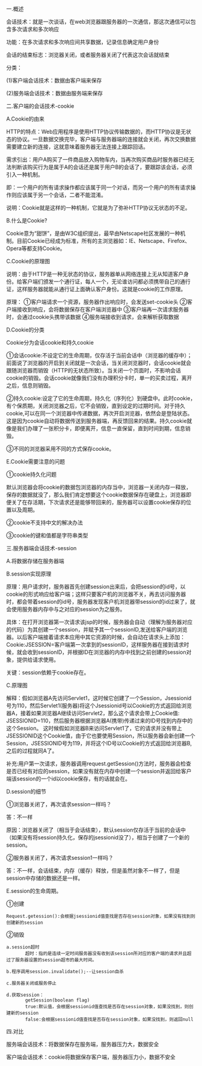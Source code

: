 一.概述

会话技术：就是一次谈话，在web浏览器跟服务器的一次通信，那这次通信可以包含多次请求和多次响应

功能：在多次请求和多次响应间共享数据，记录信息确定用户身份

会话的结束标志：浏览器关闭，或者服务器关闭了代表这次会话就结束

分类：

   (1)客户端会话技术：数据由客户端来保存
    
   (2)服务端会话技术：数据由服务端来保存
  
二.客户端的会话技术-cookie
     
A.Cookie的由来
       
  HTTP的特点：Web应用程序是使用HTTP协议传输数据的，而HTTP协议是无状态的协议。一旦数据交换完毕，客户端与服务器端的连接就会关闭，再次交换数据需要建立新的连接，这就意味着服务器无法连接上跟踪回话。
 
  需求引出：用户A购买了一件商品放入购物车内，当再次购买商品时服务器已经无法判断该购买行为是属于A的会话还是属于用户B的会话了，要跟踪该会话，必须引入一种机制。

  即：一个用户的所有请求操作都应该属于同一个对话，而另一个用户的所有请求操作则应该属于另一个会话，二者不能混淆。
       
  说明：Cookie就是这样的一种机制，它就是为了弥补HTTP协议无状态的不足。
    
B.什么是Cookie?

Cookie意为“甜饼”，是由W3C组织提出，最早由Netscape社区发展的一种机制。目前Cookie已经成为标准，所有的主浏览器如：IE、Netscape、Firefox、Opera等都支持Cookie。  

C.Cookie的原理图
    
     
      
  说明：由于HTTP是一种无状态的协议，服务器单从网络连接上无从知道客户身份。给客户端们颁发一个通行证，每人一个，无论谁访问都必须携带自己的通行证，这样服务器就能从通行证上面确认客户身份。这就是cookie的工作原理。
    
  原理：
  ①客户端请求一个资源，服务器作出响应时，会发送set-cookie头
  ②客户端接收到响应，会将数据保存在客户端浏览器中
  ③客户端再一次请求服务器时，会通过cookie头携带该数据
  ④服务端接收到请求，会来解析获取数据

D.Cookie的分类
       
  Cookie分为会话cookie和持久cookie
       
  ①会话cookie:不设定它的生命周期，仅存活于当前会话中（浏览器的缓存中）；前面说了浏览器的开启到关闭就是一次会话，当关闭浏览器时，会话cookie就会跟随浏览器而销毁（HTTP的无状态所致）。当关闭一个页面时，不影响会话cookie的销毁。会话cookie就像我们没有办理积分卡时，单一的买卖过程，离开之后，信息则销毁。
       
  ②持久cookie:设定了它的生命周期，持久化（序列化）到硬盘中。此时cookie，有个保质期，关闭浏览器之后，它不会销毁，直到设定的过期时间。对于持久cookie,可以在同一个浏览器中传递数据，再次开启浏览器，依然会是登陆状态。这是因为cookie自动将数据传送到服务器端，再反馈回来的结果。持久cookie就像是我们办理了一张积分卡，即便离开，信息一直保留，直到时间到期，信息销毁。
      
  ③不同的浏览器采用不同的方式保存cookie。
     
E.Cookie需要注意的问题	
       
  ①cookie持久化问题
        
   默认浏览器会将cookie的数据包浏览器的内存当中，浏览器一关闭内存一释放，保存的数据就没了，那么我们肯定想要这个cookie数据保存在硬盘上，浏览器即便关了在存活期，下次请求还是能够带回来的，服务器可以设置cookie保存的位置以及周期。

  ②cookie不支持中文的解决办法

  ③cookie的键和值都是字符串类型
  
三.服务器端会话技术-session
   
  A.将数据存储在服务器端
   
  B.session实现原理
      
   原理：用户请求时，服务器首先创建session出来后，会把session的id号，以cookie的形式响应给客户端；这样只要客户机的浏览器不关，再去访问服务器时，都会带着session的id号，服务器发现客户机浏览器带session的id过来了，就会使用服务器内存中与之对应的session为之服务。
      
   具体：在打开浏览器第一次请求该jsp的时候，服务器会自动（理解为服务器对应的代码）为其创建一个session，并赋予其一个sessionID,发送给客户端的浏览器。以后客户端接着请求本应用中其它资源的时候，会自动在请求头上添加：Cookie:JSESSION=客户端第一次拿到的sessionID，这样服务器在接到请求时候，就会收到sessionID，并根据ID在浏览器的内存中找到之前创建的session对象，提供给请求使用。
      
   关键：session依赖于cookie存在。
   
  C.原理图
  


   解释：假如浏览器A先访问Servlet1，这时候它创建了一个Session，Jsessionid号为110，然后Servlet1(服务器)将这个Jsessionid号以Cookie的方式返回给浏览器A，接着如果浏览器A继续访问Servlet2，那么这个请求会带上Cookie值: JSESSIONID=110，然后服务器根据浏览器A(携带)传递过来的ID号找到内存中的这个Session。 这时候假如浏览器B来访问Servlet1了，它的请求并没有带上JSESSIONID这个Cookie值，由于它也要使用Session，所以服务器会新创建一个Session，JSESSIONID号为119，并将这个ID号以Cookie的方式返回给浏览器B,之后的过程就同A了。
           
   补充:用户第一次请求，服务器调用request.getSession()方法时，服务器会检查是否已经有对应的session，如果没有就在内存中创建一个session并返回给客户端该session的一个id以cookie保存，有的话就会在。
     
D.session的细节
    
   ①浏览器关闭了，再次请求session一样吗？
     
   答：不一样
   
   原因：浏览器关闭了（相当于会话结束），默认session仅存活于当前的会话中（如果没有将session持久化，保存的jsessionid没了），相当于创建了一个新的session。
      
   ②服务器关闭了，再次请求session1一样吗？
   
   答：不一样，会话结束，内存（缓存）释放，但是虽然对象不一样了，但是session中存储的数据还是一样。
     
E.session的生命周期。
      
   ①创建
    
    Request.getession():会根据jsessionid值查找是否存在session对象，如果没有找到则创建新的session
      
   ②销毁
   
    a.session超时
           超时：指的是连续一定时间服务器没有收到该session所对应的客户端的请求并且超过了服务器设置的session超市的最大时间。
    
    b.程序调用session.invalidate();--让session自杀
    
    c.服务器关闭或服务停止
    
    d.获取session：
           getSession(boolean flag)
           true:默认值，会根据sessionid值查找是否存在session对象，如果没找到，则创建新的session
           false:会根据sessionid值查找是否存在session对象，如果没找到，则返回null 
 
四.对比
   
  服务端会话技术：将数据保存在服务端，服务器压力大，数据安全

  客户端会话技术：cookie将数据保存客户端，服务器压力小，数据不安全